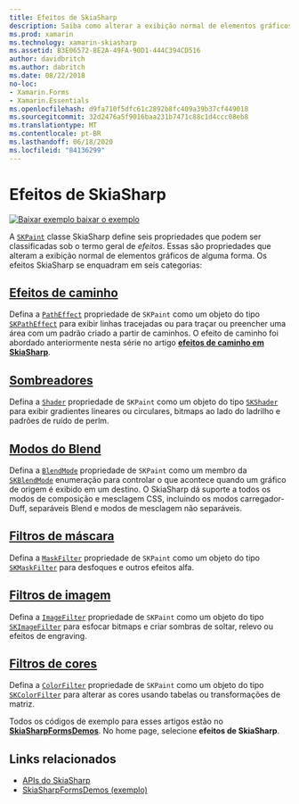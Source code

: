 ```yaml
---
title: Efeitos de SkiaSharp
description: Saiba como alterar a exibição normal de elementos gráficos com gradientes, bitmap em blocos gráficos, modos de mesclagem, Desfoque e outros efeitos.
ms.prod: xamarin
ms.technology: xamarin-skiasharp
ms.assetid: B3E06572-8E2A-49FA-90D1-444C394CD516
author: davidbritch
ms.author: dabritch
ms.date: 08/22/2018
no-loc:
- Xamarin.Forms
- Xamarin.Essentials
ms.openlocfilehash: d9fa710f5dfc61c2892b8fc409a39b37cf449018
ms.sourcegitcommit: 32d2476a5f9016baa231b7471c88c1d4ccc08eb8
ms.translationtype: MT
ms.contentlocale: pt-BR
ms.lasthandoff: 06/18/2020
ms.locfileid: "84136299"
---
```

# <a name="skiasharp-effects"></a>Efeitos de SkiaSharp

[![Baixar exemplo ](~/media/shared/download.png) baixar o exemplo](https://docs.microsoft.com/samples/xamarin/xamarin-forms-samples/skiasharpforms-demos)

A [`SKPaint`](xref:SkiaSharp.SKPaint) classe SkiaSharp define seis propriedades que podem ser classificadas sob o termo geral de _efeitos_. Essas são propriedades que alteram a exibição normal de elementos gráficos de alguma forma. Os efeitos SkiaSharp se enquadram em seis categorias:

## <a name="path-effects"></a>[Efeitos de caminho](../curves/effects.md)

Defina a [`PathEffect`](xref:SkiaSharp.SKPaint.PathEffect) propriedade de `SKPaint` como um objeto do tipo [`SKPathEffect`](xref:SkiaSharp.SKPathEffect) para exibir linhas tracejadas ou para traçar ou preencher uma área com um padrão criado a partir de caminhos. O efeito de caminho foi abordado anteriormente nesta série no artigo [**efeitos de caminho em SkiaSharp**](../curves/effects.md).

## <a name="shaders"></a>[Sombreadores](shaders/index.md)

Defina a [`Shader`](xref:SkiaSharp.SKPaint.Shader) propriedade de `SKPaint` como um objeto do tipo [`SKShader`](xref:SkiaSharp.SKShader) para exibir gradientes lineares ou circulares, bitmaps ao lado do ladrilho e padrões de ruído de perlm.

## <a name="blend-modes"></a>[Modos do Blend](blend-modes/index.md)

Defina a [`BlendMode`](xref:SkiaSharp.SKPaint.BlendMode) propriedade de `SKPaint` como um membro da [`SKBlendMode`](xref:SkiaSharp.SKBlendMode) enumeração para controlar o que acontece quando um gráfico de origem é exibido em um destino. O SkiaSharp dá suporte a todos os modos de composição e mesclagem CSS, incluindo os modos carregador-Duff, separáveis Blend e modos de mesclagem não separáveis.

## <a name="mask-filters"></a>[Filtros de máscara](mask-filters.md)

Defina a [`MaskFilter`](xref:SkiaSharp.SKPaint.MaskFilter) propriedade de `SKPaint` como um objeto do tipo [`SKMaskFilter`](xref:SkiaSharp.SKMaskFilter) para desfoques e outros efeitos alfa.

## <a name="image-filters"></a>[Filtros de imagem](image-filters.md)

Defina a [`ImageFilter`](xref:SkiaSharp.SKPaint.ImageFilter) propriedade de `SKPaint` como um objeto do tipo [`SKImageFilter`](xref:SkiaSharp.SKImageFilter) para esfocar bitmaps e criar sombras de soltar, relevo ou efeitos de engraving.

## <a name="color-filters"></a>[Filtros de cores](color-filters.md)

Defina a [`ColorFilter`](xref:SkiaSharp.SKPaint.ColorFilter) propriedade de `SKPaint` como um objeto do tipo [`SKColorFilter`](xref:SkiaSharp.SKColorFilter) para alterar as cores usando tabelas ou transformações de matriz.

Todos os códigos de exemplo para esses artigos estão no [**SkiaSharpFormsDemos**](https://docs.microsoft.com/samples/xamarin/xamarin-forms-samples/skiasharpforms-demos). No home page, selecione **efeitos de SkiaSharp**.

## <a name="related-links"></a>Links relacionados

- [APIs do SkiaSharp](https://docs.microsoft.com/dotnet/api/skiasharp)
- [SkiaSharpFormsDemos (exemplo)](https://docs.microsoft.com/samples/xamarin/xamarin-forms-samples/skiasharpforms-demos)

